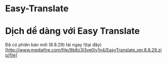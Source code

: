 # Easy-Translate
Dịch dề dàng với Easy Translate
===============
Đã có phiên bản mới (8.8.29) tải ngay  !(tại đây)[http://www.mediafire.com/file/8b8z3l3ve0jv1n4/EasyTranslate_ver.8.8.29.zip/file]
